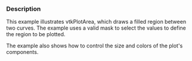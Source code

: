 ### Description

This example illustrates vtkPlotArea, which draws a filled region between two curves. The example uses a valid mask to select the values to define the region to be plotted.

The example also shows how to control the size and colors of the plot's components.
